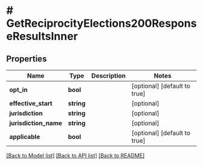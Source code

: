# # GetReciprocityElections200ResponseResultsInner

## Properties

Name | Type | Description | Notes
------------ | ------------- | ------------- | -------------
**opt_in** | **bool** |  | [optional] [default to true]
**effective_start** | **string** |  | [optional]
**jurisdiction** | **string** |  | [optional]
**jurisdiction_name** | **string** |  | [optional]
**applicable** | **bool** |  | [optional] [default to true]

[[Back to Model list]](../../README.md#models) [[Back to API list]](../../README.md#endpoints) [[Back to README]](../../README.md)

